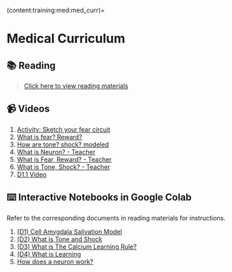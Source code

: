 (content:training:med:med_curr)=
# Medical Curriculum

## 📚 Reading

> [Click here to view reading materials](https://nam02.safelinks.protection.outlook.com/?url=https%3A%2F%2Fmailmissouri-my.sharepoint.com%2F%3Af%3A%2Fg%2Fpersonal%2Fnairs_umsystem_edu%2FEvu52RwbHiNEu3iTK8bAS5kBG9bt_EJgB-HIAq2WFs-9xQ%3Fe%3Dnf3KzN&data=05%7C02%7Cvovwm%40missouri.edu%7C6451ecadf0614388f88908dc042bfbce%7Ce3fefdbef7e9401ba51a355e01b05a89%7C0%7C0%7C638389834166094589%7CUnknown%7CTWFpbGZsb3d8eyJWIjoiMC4wLjAwMDAiLCJQIjoiV2luMzIiLCJBTiI6Ik1haWwiLCJXVCI6Mn0%3D%7C3000%7C%7C%7C&sdata=UTybaO4XPg2CTxoworFwCgTm316W7YZ5tWs8v1DZPxg%3D&reserved=0)

## 📹 Videos

1. [Activity: Sketch your fear circuit](https://www.youtube.com/watch?v=AiQh8wUmppM)
2. [What is fear? Reward?](https://www.youtube.com/watch?v=9P9Ka_ALStA)
3. [How are tone? shock? modeled](https://www.youtube.com/watch?v=6CHLNeBp2N8)
4. [What is Neuron? - Teacher](https://youtu.be/xxTx_N9JAdw?si=yk6Ul22BYBEZ9Tos)
5. [What is Fear, Reward? - Teacher](https://youtu.be/dgp8mYEr_3s?si=Rw81Q1KCuLUVRtrx)
6. [What is Tone, Shock? - Teacher](https://youtu.be/Wnrm6xybstI?si=tEr0Stjt-SxuM6mY)
7. [D1.1 Video](https://youtu.be/PNbMSMyn_OI?si=jcmwb3BQcxxf0UiR)

## ⌨️ Interactive Notebooks in Google Colab

Refer to the corresponding documents in reading materials for instructions.

1. [(D1) Cell Amygdala Salivation Model](https://colab.research.google.com/github/KhuramC/Fear-Lesson-Plans/blob/master/D1/D1.1.ipynb)
2. [(D2) What is Tone and Shock](https://colab.research.google.com/github/KhuramC/Fear-Lesson-Plans/blob/master/D1/D1.2.ipynb)
3. [(D3) What is The Calcium Learning Rule?](https://colab.research.google.com/github/KhuramC/Fear-Lesson-Plans/blob/master/D1/D1.3.ipynb)
4. [(D4) What is Learning](https://colab.research.google.com/github/KhuramC/Fear-Lesson-Plans/blob/master/D1/D1.4.ipynb)
5. [How does a neuron work?](https://colab.research.google.com/github/KhuramC/SoftwareTutorials/blob/main/B1_Creating_A_Single_Cell_Model.ipynb)
